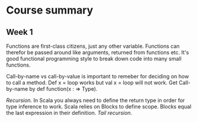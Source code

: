 # Course summary

## Week 1
Functions are first-class citizens, just any other variable. 
Functions can therefor be passed around like arguments, returned from functions etc.
It's good functional programming style to break down code into many small functions.

Call-by-name vs call-by-value is important to remeber for deciding on how to call a method.
Def x = loop works but val x = loop will not work. Get Call-by-name by def function(x : => Type).

*Recursion.* In Scala you always need to define the return type in order for type inference to work.
Scala relies on Blocks to define scope. Blocks equal the last expression in their definition.
*Tail recursion*. 

##
